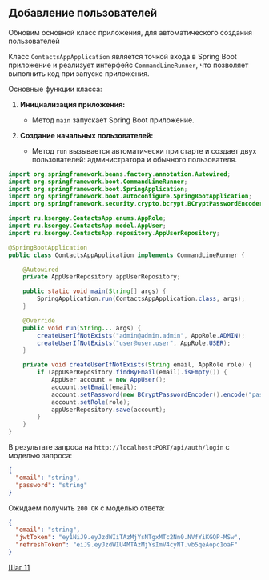 ## Добавление пользователей

Обновим основной класс приложения, для автоматического создания пользователей

Класс `ContactsAppApplication` является точкой входа в Spring Boot приложение и реализует интерфейс `CommandLineRunner`, что позволяет выполнить код при запуске приложения.

Основные функции класса:

1. **Инициализация приложения:**
   - Метод `main` запускает Spring Boot приложение.

2. **Создание начальных пользователей:**
   - Метод `run` вызывается автоматически при старте и создает двух пользователей: администратора и обычного пользователя.

```java
import org.springframework.beans.factory.annotation.Autowired;
import org.springframework.boot.CommandLineRunner;
import org.springframework.boot.SpringApplication;
import org.springframework.boot.autoconfigure.SpringBootApplication;
import org.springframework.security.crypto.bcrypt.BCryptPasswordEncoder;

import ru.ksergey.ContactsApp.enums.AppRole;
import ru.ksergey.ContactsApp.model.AppUser;
import ru.ksergey.ContactsApp.repository.AppUserRepository;

@SpringBootApplication
public class ContactsAppApplication implements CommandLineRunner {

    @Autowired
    private AppUserRepository appUserRepository;

    public static void main(String[] args) {
        SpringApplication.run(ContactsAppApplication.class, args);
    }

    @Override
    public void run(String... args) {
        createUserIfNotExists("admin@admin.admin", AppRole.ADMIN);
        createUserIfNotExists("user@user.user", AppRole.USER);
    }

    private void createUserIfNotExists(String email, AppRole role) {
        if (appUserRepository.findByEmail(email).isEmpty()) {
            AppUser account = new AppUser();
            account.setEmail(email);
            account.setPassword(new BCryptPasswordEncoder().encode("pass"));
            account.setRole(role);
            appUserRepository.save(account);
        }
    }
}
```

В результате запроса на `http://localhost:PORT/api/auth/login` с моделью запроса:

```json
{
  "email": "string",
  "password": "string"
}
```
Ожидаем получить `200 OK` с моделью ответа:

```json
{
  "email": "string",
  "jwtToken": "ey1NiJ9.eyJzdWIiTAzMjYsNTgxMTc2Nn0.NVfYiKGQP-MSw",
  "refreshToken": "eiJ9.eyJzdWIU4MTAzMjYsImV4cyNT.vb5qeAopc1oaF"
}
```


[Шаг 11](./step-11.md)
